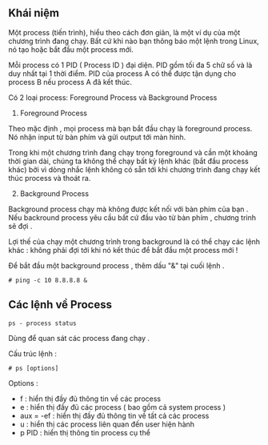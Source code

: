 ## Khái niệm

Một process (tiến trình), hiểu theo cách đơn giản, là một ví dụ của một chương trình đang chạy. Bất cứ khi nào bạn thông báo một lệnh trong Linux, nó tạo hoặc bắt đầu một process mới.

Mỗi process có 1 PID ( Process ID ) đại diện. PID gồm tối đa 5 chữ số và là duy nhất tại 1 thời điểm. PID của process A có thể được tận dụng cho process B nếu process A đã kết thúc.

Có 2 loại process: Foreground Process và Background Process

1. Foreground Process

Theo mặc định , mọi process mà bạn bắt đầu chạy là foreground process. Nó nhận input từ bàn phím và gửi output tới màn hình.

Trong khi một chương trình đang chạy trong foreground và cần một khoảng thời gian dài, chúng ta không thể chạy bất kỳ lệnh khác (bắt đầu process khác) bởi vì dòng nhắc lệnh không có sẵn tới khi chương trình đang chạy kết thúc process và thoát ra.

2. Background Process

Background process chạy mà không được kết nối với bàn phím của bạn . Nếu backround process yêu cầu bất cứ đầu vào từ bàn phím , chương trinh sẽ đợi .

Lợi thế của chạy một chương trình trong background là có thể chạy các lệnh khác : không phải đợi tới khi nó kết thúc để bắt đầu một process mới !

Để bắt đầu một background process , thêm dấu "&" tại cuối lệnh .
```
# ping -c 10 8.8.8.8 &
```

## Các lệnh về Process
```
ps - process status
```
Dùng để quan sát các process đang chạy .

Cấu trúc lệnh :
```
# ps [options]
```

Options :
- f : hiển thị đầy đủ thông tin về các process
- e : hiển thị đầy đủ các process ( bao gồm cả system process )
- aux = -ef : hiển thị đầy đủ thông tin về tất cả các process
- u : hiển thị các process liên quan đến user hiện hành
- p PID : hiển thị thông tin process cụ thể
